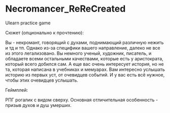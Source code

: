 # Necromancer_ReReCreated
Ulearn practice game

Сюжет (опционально к прочтению):

Вы - некромант, говорящий с духами, поднимающий различную нежить и тд и тп.
Однако из-за специфики вашего направление, далеко не все из этого легализовано.
Вы немного ученый, художник, писатель, и обладаете всеми остальными качествами,
которые есть у аристократа, который всего добился сам. А еще вас очень интересует
история, но не та, которая написана в учебниках и мемуарах. Вам интересно услышать
историю из первых уст, от очевидцев событий. И у вас есть всё нужное, чтобы этих
очевидцев услышать.

Геймплей:

РПГ рогалик с видом сверху. Основная отличительная особенность - призыв духов
и душ умерших.
